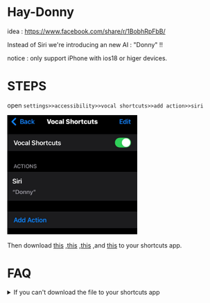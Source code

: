 # Hay-Donny
idea : https://www.facebook.com/share/r/1BobhRpFbB/

Instead of Siri we're introducing an new AI : "Donny" !!

notice : only support iPhone with ios18 or higer devices.

# STEPS
open ```settings>>accessibility>>vocal shortcuts>>add action>>siri```

<img src="https://github.com/Agk654/Hay-Donny/blob/28a0f9ff08c1b9596d86f6ecc6d9f734cc061f98/Vocal%20shortcuts.jpeg" width="300">

Then download [this](https://www.icloud.com/shortcuts/7507b4ff49114674b8f28c303e0565a7) ,[this](https://www.icloud.com/shortcuts/7ea5a508b6ef4b60965b6befe1a036db) ,[this](https://www.icloud.com/shortcuts/1b2602783f46429ca040c5b99d75217c) ,and [this](https://www.icloud.com/shortcuts/1b2602783f46429ca040c5b99d75217c) to your shortcuts app.

# FAQ
<details>
    <summary>If you can't download the file to your shortcuts app</summary>
    
1.<img src="https://github.com/Agk654/Hay-Donny/blob/24fb8e144756595eac025f7489eca8103af1d72b/remind%20me%20to%20pick%20up%20my%20kids%20from%20school..png" width="300"> 
</details>
